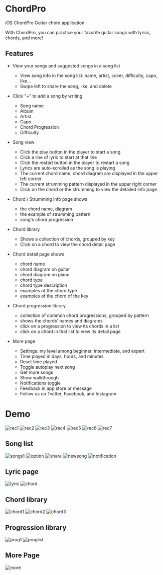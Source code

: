 # ChordPro
iOS ChordPro Guitar chord application

With ChordPro, you can practice your favorite guitar songs with lyrics, chords, and more!

## Features

- View your songs and suggested songs in a song list
    - View song info in the song list: name, artist, cover, difficulty, capo, like...
    - Swipe left to share the song, like, and delete

- Click "+" to add a song by writing
    - Song name
    - Album
    - Artist
    - Capo
    - Chord Progression 
    - Difficulty

- Song view
    - Click the play button in the player to start a song
    - Click a line of lyric to start at that line
    - Click the restart button in the player to restart a song
    - Lyrics are auto-scrolled as the song is playing
    - The current chord name, chord diagram are displayed in the upper left corner
    - The current strumming pattern displayed in the upper right corner
    - Click on the chord or the strumming to view the detailed info page

- Chord / Strumming info page shows
    - the chord name, diagram
    - the example of strumming pattern
    - song's chord progression

- Chord library
    - Shows a collection of chords, grouped by key
    - Click on a chord to view the chord detail page

- Chord detail page shows
    - chord name
    - chord diagram on guitar
    - chord diagram on piano
    - chord type
    - chord type description
    - examples of the chord type
    - examples of the chord of the key

- Chord progression library
    - collection of common chord progressions, grouped by pattern
    - shows the chords' names and diagrams
    - click on a progression to view its chords in a list
    - click on a chord in that list to view its detail page

- More page
    - Settings: my level among beginner, intermediate, and expert
    - Time played in days, hours, and minutes
    - Reset time played
    - Toggle autoplay next song
    - Get more songs
    - Show walkthrough
    - Notifications toggle
    - Feedback in app store or message
    - Follow us on Twitter, Facebook, and Instagram
    

# Demo
![rec1](https://github.com/SeanZheng21/ChordPro/blob/master/Screenshots/rec1.gif)
![rec2](https://github.com/SeanZheng21/ChordPro/blob/master/Screenshots/rec2.gif)
![rec3](https://github.com/SeanZheng21/ChordPro/blob/master/Screenshots/rec3.gif)
![rec4](https://github.com/SeanZheng21/ChordPro/blob/master/Screenshots/rec4.gif)
![rec5](https://github.com/SeanZheng21/ChordPro/blob/master/Screenshots/rec5.gif)
![rec6](https://github.com/SeanZheng21/ChordPro/blob/master/Screenshots/rec6.gif)
![rec7](https://github.com/SeanZheng21/ChordPro/blob/master/Screenshots/rec7.gif)

## Song list
![songs1](https://github.com/SeanZheng21/ChordPro/blob/master/Screenshots/songs1.png)
![option](https://github.com/SeanZheng21/ChordPro/blob/master/Screenshots/option.png)
![share](https://github.com/SeanZheng21/ChordPro/blob/master/Screenshots/share.png)
![newsong](https://github.com/SeanZheng21/ChordPro/blob/master/Screenshots/newsong.png)
![notification](https://github.com/SeanZheng21/ChordPro/blob/master/Screenshots/notification.png)

## Lyric page
![lyric](https://github.com/SeanZheng21/ChordPro/blob/master/Screenshots/lyric.png)
![chord](https://github.com/SeanZheng21/ChordPro/blob/master/Screenshots/chord.png)

## Chord library
![chord1](https://github.com/SeanZheng21/ChordPro/blob/master/Screenshots/chords1.png)
![chord2](https://github.com/SeanZheng21/ChordPro/blob/master/Screenshots/chords2.png)
![chord3](https://github.com/SeanZheng21/ChordPro/blob/master/Screenshots/chords3.png)


## Progression library
![prog1](https://github.com/SeanZheng21/ChordPro/blob/master/Screenshots/prog1.png)
![proglist](https://github.com/SeanZheng21/ChordPro/blob/master/Screenshots/proglist.png)

## More Page
![more](https://github.com/SeanZheng21/ChordPro/blob/master/Screenshots/more.png)










